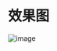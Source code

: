 # 效果图
![image](http://github.com/kangdongpu/TabViewPagerIndicator-master/PagerIndicator.gif)

     
      

